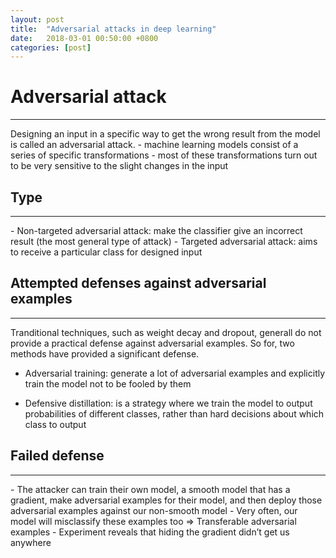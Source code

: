 ```yaml
---
layout: post
title:  "Adversarial attacks in deep learning"
date:   2018-03-01 00:50:00 +0800
categories: [post]
---
```


# Adversarial attack
<hr>
Designing an input in a specific way to get the wrong result from the model is called an adversarial attack.
- machine learning models consist of a series of specific transformations
- most of these transformations turn out to be very sensitive to the slight changes in the input

## Type
<hr>
- Non-targeted adversarial attack: make the classifier give an incorrect result (the most general type of attack) 
- Targeted adversarial attack: aims to receive a particular class for designed input

## Attempted defenses against adversarial examples
<hr>
Tranditional techniques, such as weight decay and dropout, generall do not provide a practical defense against adversarial examples. So for, two methods have provided a significant defense.

- Adversarial training: generate a lot of adversarial examples and explicitly train the model not to be fooled by them

- Defensive distillation: is a strategy where we train the model to output probabilities of different classes, rather than hard decisions about which class to output

## Failed defense
<hr>
- The attacker can train their own model, a smooth model that has a gradient, make adversarial examples for their model, and then deploy those adversarial examples against our non-smooth model
- Very often, our model will misclassify these examples too => Transferable adversarial examples
- Experiment reveals that hiding the gradient didn’t get us anywhere

